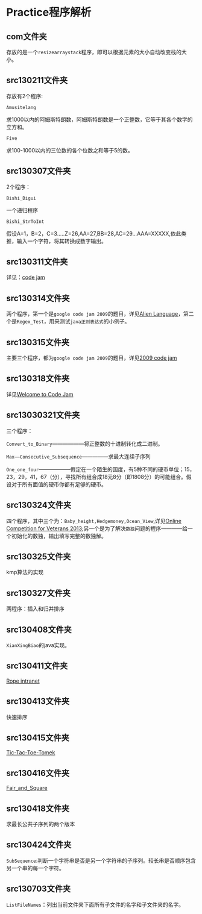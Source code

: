# Practice程序解析

## com文件夹

存放的是一个`resizearraystack`程序，即可以根据元素的大小自动改变栈的大小。

## src130211文件夹

存放有2个程序:

`Amusitelang`

  求1000以内的阿姆斯特朗数，阿姆斯特朗数是一个正整数，它等于其各个数字的立方和。

`Five`

  求100-1000以内的三位数的各个位数之和等于5的数。

## src130307文件夹

2个程序：

`Bishi_Digui`

  一个递归程序

`Bishi_StrToInt`

  假设A=1，B=2，C=3.....Z=26,AA=27,BB=28,AC=29...AAA=XXXXX,依此类推，输入一个字符，将其转换成数字输出。

## src130311文件夹

详见：[code jam](https://code.google.com/codejam/contest/dashboard?c=351101)

## src130314文件夹

两个程序，第一个是`google code jam 2009`的题目，详见[Alien Language](https://code.google.com/codejam/contest/90101/dashboard#s=p0)，第二个是`Regex_Test`，用来测试`java正则表达式`的小例子。

## src130315文件夹

主要三个程序，都为`google code jam 2009`的题目，详见[2009 code jam](https://code.google.com/codejam/contest/90101/dashboard#s=p1)

## src130318文件夹
	  
详见[Welcome to Code Jam](https://code.google.com/codejam/contest/90101/dashboard#s=p2)

## src13030321文件夹

三个程序：

`Convert_to_Binary`——————将正整数的十进制转化成二进制。

`Max——Consecutive_Subsequence`—————求最大连续子序列

`One_one_four`——————假定在一个陌生的国度，有5种不同的硬币单位；15，23，29，41，67（分），寻找所有组合成18元8分（即1808分）的可能组合。假设对于所有面值的硬币你都有足够的硬币。

## src130324文件夹

四个程序，其中三个为：`Baby_height,Hedgemoney,Ocean_View`,详见[Online Competition for Veterans 2013](https://code.google.com/codejam/contest/2334486/dashboard);另一个是为了解决`数独`问题的程序————给一个初始化的数独，输出填写完整的数独解。

## src130325文件夹

kmp算法的实现

## src130327文件夹

两程序：插入和归并排序

## src130408文件夹

`XianXingBiao`的java实现。

## src130411文件夹

[Rope intranet](https://code.google.com/codejam/contest/619102/dashboard)

## src130413文件夹

快速排序

## src130415文件夹

[Tic-Tac-Toe-Tomek](https://code.google.com/codejam/contest/2270488/dashboard)

## src130416文件夹

[Fair_and_Square](https://code.google.com/codejam/contest/2270488/dashboard#s=p2)
## src130418文件夹

求最长公共子序列的两个版本

## src130424文件夹

`SubSequence`:判断一个字符串是否是另一个字符串的子序列。较长串是否顺序包含另一个串的每一个字符。

## src130703文件夹

`ListFileNames`：列出当前文件夹下面所有子文件的名字和子文件夹的名字。


